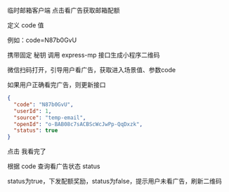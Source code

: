 临时邮箱客户端 点击看广告获取邮箱配额

定义 code 值

例如：code=N87b0GvU

携带固定 秘钥 调用 express-mp 接口生成小程序二维码



微信扫码打开，引导用户看广告，获取进入场景值、参数code

如果用户正确看完广告，则更新接口

```json
{
  "code": "N87b0GvU",
  "userId": 1,
  "source": "temp-email",
  "openId": "o-BAB08c7sACBScWcJwPp-QqDxzk",
  "status": true
}
```

点击 我看完了 

根据 code 查询看广告状态 status

status为true，下发配额奖励，status为false，提示用户未看广告，刷新二维码